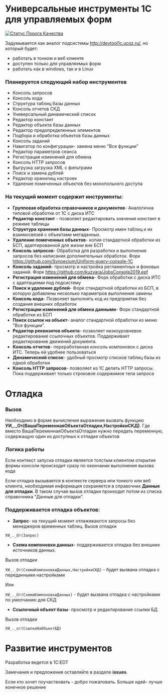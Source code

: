 # Универсальные инструменты 1С для управляемых форм

[![Статус Порога Качества](https://sonar.cprit.ru/api/project_badges/measure?project=tools_ui_1c&metric=alert_status)](https://sonar.cprit.ru/dashboard?id=tools_ui_1c)

Задумывается как аналог подсистемы http://devtool1c.ucoz.ru/, но который будет:
- работать в тонком и веб клиенте
- доступен только для управляемых форм
- работать как в windows, так и в Linux


### Планируется следующий набор инструментов

- Консоль запросов
- Консоль кода
- Структура таблиц базы данных
- Консоль отчетов СКД
- Универсальный динамический список
- Редактор констант
- Редактор объекта базы данных
- Редактор предопределенных элементов
- Подбора и обработка объектов базы данных
- Консоль заданий
- Навигатор по конфигурации- замена меню "Все функции"
- Редактор параметров сеанса
- Регистрация изменений для обмена 
- Консоль HTTP запросов
- Выгрузка загрузка XML с фильтрами
- Поиск и замена дублей
- Редактор хранилищ настроек
- Удаление помеченных объектов без монопольного доступа

### На текущий момент содержит инструменты:

- **Групповая обработка справочников и документов**- Аналогична типовой обработке от 1С с диска ИТС
- **Редактор констант** - позволяет редактировать значения констант в режиме таблицы
- **Структура хранения базы данных**- Просмотр имен таблиц и их взаимосвязей с объектами метаданных.
- **Удаление помеченных объектов**- копия стандартной обработки из БСП, адаптированной для жизни вне БСП
- **Консоль запросов**- Обработка для разработки и выполнения запросов без написания дополнительных обработок. Форк https://github.com/Synoecium/Uniform-query-console-1C
- **Консоль заданий**- просмотр и настройка регламентных и фоновых заданий. Форк https://github.com/kuzyara/JobsConsole2019.epf
- **Регистрация изменений для обмена**- Форк обработки с диска ИТС с адаптациями под подсистему
- **Поиск и удаление дублей**- Форк стандартной обработки из БСП, в которую добавлены несколько параметров выполнения замены
- **Консоль кода**- Позволяет выполнять код из предприятия без создания внешних обработок
- **Регистрации изменений для обмена данными**- Форк стандартной обработки из БСП
- **Поиск ссылок на объект**- аналог стандартной обработки из меню "Все функции". 
- **Редактор реквизитов объекта**- позволяет низкоуровневое редактирование ссылочных объектов. Поддерживает редактирование движений документа.
- **Консоль отчетов**- переработанная консоль компоновок с диска ИТС. Теперь ей удобнее пользоваться
- **Динамический список**- удобный просмотр списков таблиц базы из одной обработки
- **Консоль HTTP запросов**-  позволяет из 1С делать HTTP запросы. Пока поддерживает только строковое содержимое тела запроса

# Отладка

### Вызов

Необходимо в форме вычисления выражения вызвать функцию **УИ_._От(ВашаПеременнаяОбъектаОтладки,НастройкиСКД)**. Где вместо ВашаПеременнаяОбъектаОтладки нужно передать переменную, содержащую один из доступных к отладке объектов

### Логика работы

Если контекст запуска отладки является толстым клиентом открытие формы консоли происходит сразу по окончании выполнения вызова кода

Если отладка вызывается в контексте сервера или тонкого или веб клиента, необходимая информация сохраняется в справочник **Данные для отладки**. В таком случае вызов отладки проиходит потом из списка справочника "Данные для отладки". 


### Поддерживается отладка объектов:

* **Запрос**- на текущий момент отлаживаются запросы без менеджеров временных таблиц. 
Вызов отладки 

`УИ_._От(Запрос)`

* **Схема компоновки данных**- поддерживается отладка без внешних источников данных. 

Вызов отладки

`УИ_._От(СхемаКомпоновкиДанных,НастройкиСКД)` - будет вызвана отладка с переданными настройками

Или

`УИ_._От(СхемаКомпоновкиДанных)` - будет вызвана отладка с настройками по умолчанию для СКД

* **Ссылочный объект базы**- просмотр и редактирование ссылки БД

Вызов отладки

`УИ_._от(СсылкаНаОбъектБД)`

# Развитие инструментов

Разработка ведется в 1С:EDT

Замечания и предложения оставляйте в разделе **issues**. 

Если кто хочет поучаствовать - добро пожаловать. Больше идей- лучше конечное решение
